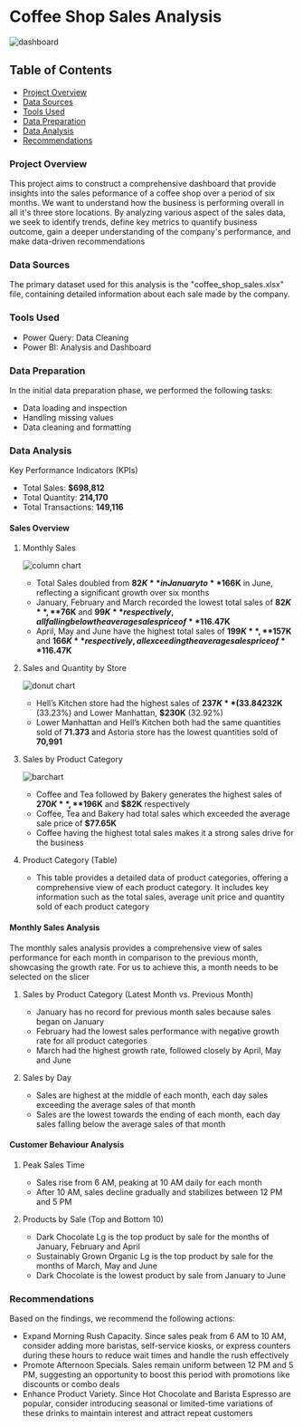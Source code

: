 # Coffee Shop Sales Analysis

![dashboard](https://github.com/user-attachments/assets/a01b177a-b4cb-4a90-91d9-be1cb83c1f81)

## Table of Contents
- [Project Overview](#project-overview)
- [Data Sources](#data-sources)
- [Tools Used](#tools-used)
- [Data Preparation](#data-preparation)
- [Data Analysis](#data-analysis)
- [Recommendations](#recommendations)

### Project Overview

This project aims to construct a comprehensive dashboard that provide insights into the sales peformance of a coffee shop over a period of six months. We want to understand how the business is performing overall in all it's three store locations. By analyzing various aspect of the sales data, we seek to identify trends, define key metrics to quantify business outcome, gain a deeper understanding of the company's performance, and make data-driven recommendations

### Data Sources

The primary dataset used for this analysis is the "coffee_shop_sales.xlsx" file, containing detailed information about each sale made by the company.

### Tools Used

- Power Query: Data Cleaning
- Power BI: Analysis and Dashboard

### Data Preparation

In the initial data preparation phase, we performed the following tasks:
- Data loading and inspection
- Handling missing values
- Data cleaning and formatting

### Data Analysis

Key Performance Indicators (KPIs)
- Total Sales: **$698,812**
- Total Quantity: **214,170**
- Total Transactions: **149,116**

#### Sales Overview
1. Monthly Sales

   ![column chart](https://github.com/user-attachments/assets/963dffc6-d27e-4986-8f22-84d3e71ddfff)

   - Total Sales doubled from **$82K** in January to **$166K** in June, reflecting a significant growth over six months
   - January, February and March recorded the lowest total sales of **$82K**, **$76K** and **$99K** respectively, all falling below the average sales price of **$116.47K**
   - April, May and June have the highest total sales of **$199K**, **$157K** and **$166K** respectively, all exceeding the average sales price of **$116.47K**

2. Sales and Quantity by Store

   ![donut chart](https://github.com/user-attachments/assets/1b073c99-f4c4-4bac-b033-31a415b5c04a)

   - Hell’s Kitchen store had the highest sales of **$237K** (33.84%) among all three stores, followed closely by Astoria, **$232K** (33.23%) and Lower Manhattan, **$230K** (32.92%)
   - Lower Manhattan and Hell’s Kitchen both had the same quantities sold of **71.373** and Astoria store has the lowest quantities sold of **70,991**
    
3. Sales by Product Category

   ![barchart](https://github.com/user-attachments/assets/0c13066f-9881-4f6f-b7ec-dc16cbe98853)

   - Coffee and Tea followed by Bakery generates the highest sales of **$270K**, **$196K** and **$82K** respectively
   - Coffee, Tea and Bakery had total sales which exceeded the average sale price of **$77.65K**
   - Coffee having the highest total sales makes it a strong sales drive for the business
     
5. Product Category (Table)
   - This table provides a detailed data of product categories, offering a comprehensive view of each product category. It includes key information such as the total sales, average unit price and quantity sold of each product category

#### Monthly Sales Analysis
The monthly sales analysis provides a comprehensive view of sales performance for each month in comparison to the previous month, showcasing the growth rate. For us to achieve this, a month needs to be selected on the slicer

1. Sales by Product Category (Latest Month vs. Previous Month)
   - January has no record for previous month sales because sales began on January
   - February had the lowest sales performance with negative growth rate for all product categories
   - March had the highest growth rate, followed closely by April, May and June

2. Sales by Day
   - Sales are highest at the middle of each month, each day sales exceeding the average sales of that month
   - Sales are the lowest towards the ending of each month, each day sales falling below the average sales of that month

#### Customer Behaviour Analysis
1. Peak Sales Time
   - Sales rise from 6 AM, peaking at 10 AM daily for each month
   - After 10 AM, sales decline gradually and stabilizes between 12 PM and 5 PM

2. Products by Sale (Top and Bottom 10)
   - Dark Chocolate Lg is the top product by sale for the months of January, February and April
   - Sustainably Grown Organic Lg is the top product by sale for the months of March, May and June
   - Dark Chocolate is the lowest product by sale from January to June

### Recommendations
Based on the findings, we recommend the following actions:
- Expand Morning Rush Capacity. Since sales peak from 6 AM to 10 AM, consider adding more baristas, self-service kiosks, or express counters during these hours to reduce wait times and handle the rush effectively
- Promote Afternoon Specials. Sales remain uniform between 12 PM and 5 PM, suggesting an opportunity to boost this period with promotions like discounts or combo deals
- Enhance Product Variety. Since Hot Chocolate and Barista Espresso are popular, consider introducing seasonal or limited-time variations of these drinks to maintain interest and attract repeat customers


   

